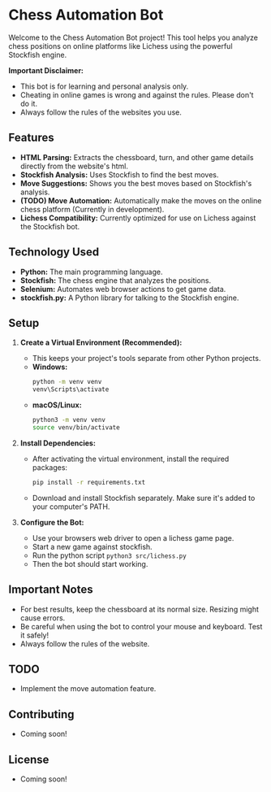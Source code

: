 # Chess Automation Bot

Welcome to the Chess Automation Bot project! This tool helps you analyze chess positions on online platforms like Lichess using the powerful Stockfish engine.

**Important Disclaimer:**

- This bot is for learning and personal analysis only.
- Cheating in online games is wrong and against the rules. Please don't do it.
- Always follow the rules of the websites you use.

## Features

- **HTML Parsing:** Extracts the chessboard, turn, and other game details directly from the website's html.
- **Stockfish Analysis:** Uses Stockfish to find the best moves.
- **Move Suggestions:** Shows you the best moves based on Stockfish's analysis.
- **(TODO) Move Automation:** Automatically make the moves on the online chess platform (Currently in development).
- **Lichess Compatibility:** Currently optimized for use on Lichess against the Stockfish bot.

## Technology Used

- **Python:** The main programming language.
- **Stockfish:** The chess engine that analyzes the positions.
- **Selenium:** Automates web browser actions to get game data.
- **stockfish.py:** A Python library for talking to the Stockfish engine.

## Setup

1.  **Create a Virtual Environment (Recommended):**

    - This keeps your project's tools separate from other Python projects.
    - **Windows:**
      ```bash
      python -m venv venv
      venv\Scripts\activate
      ```
    - **macOS/Linux:**
      ```bash
      python3 -m venv venv
      source venv/bin/activate
      ```

2.  **Install Dependencies:**

    - After activating the virtual environment, install the required packages:
      ```bash
      pip install -r requirements.txt
      ```
    - Download and install Stockfish separately. Make sure it's added to your computer's PATH.

3.  **Configure the Bot:**

    - Use your browsers web driver to open a lichess game page.
    - Start a new game against stockfish.
    - Run the python script `python3 src/lichess.py`
    - Then the bot should start working.

## Important Notes

- For best results, keep the chessboard at its normal size. Resizing might cause errors.
- Be careful when using the bot to control your mouse and keyboard. Test it safely!
- Always follow the rules of the website.

## TODO

- Implement the move automation feature.

## Contributing

- Coming soon!

## License

- Coming soon!
